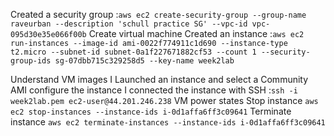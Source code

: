 Created a security group :`aws ec2 create-security-group --group-name raveurban --description 'schull practice SG' --vpc-id vpc-095d30e35e066f00b`
Create virtual machine
Created an instance :`aws ec2 run-instances --image-id ami-0022f774911c1d690 --instance-type t2.micro --subnet-id subnet-0a1f227671882cf53 --count 1 --security-group-ids sg-07dbb715c329258d5 --key-name week2lab`

Understand VM images
    I Launched an instance and select a Community AMI configure the instance
    I connected the instance with SSH :`ssh -i week2lab.pem ec2-user@44.201.246.238`
VM power states
    Stop instance `aws ec2 stop-instances --instance-ids i-0d1affa6ff3c09641`
    Terminate instance `aws ec2 terminate-instances --instance-ids i-0d1affa6ff3c09641`

